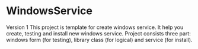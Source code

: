 # WindowsService
Version 1
This project is template for create windows service. It help you create, testing and install new windows service. Project consists three part: windows form (for testing), library class (for logical) and service (for install).
